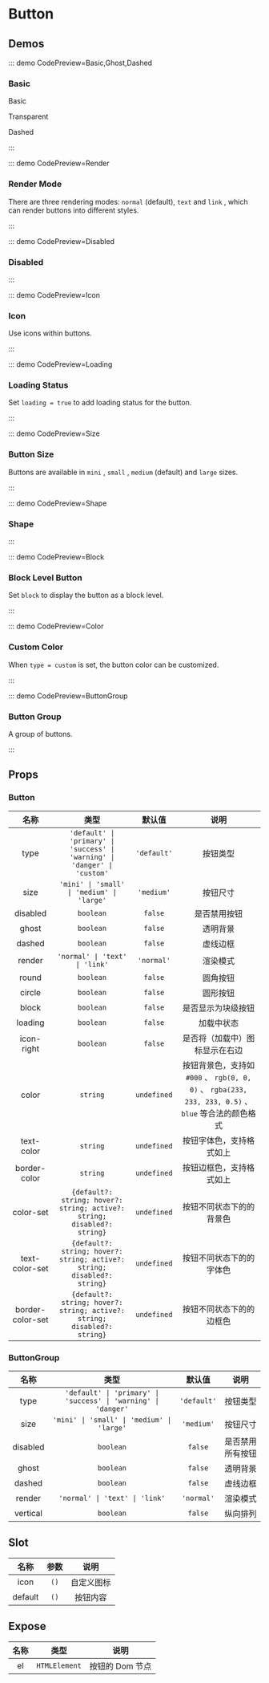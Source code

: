 # Button

## Demos

::: demo CodePreview=Basic,Ghost,Dashed

### Basic

Basic

<Basic />

Transparent

<Ghost />

Dashed

<Dashed />

:::

::: demo CodePreview=Render

### Render Mode

There are three rendering modes: `normal` (default), `text` and `link` , which can render buttons into different styles.

<Render />

:::

::: demo CodePreview=Disabled

### Disabled

<Disabled />

:::

::: demo CodePreview=Icon

### Icon

Use icons within buttons.

<Icon />

:::

::: demo CodePreview=Loading

### Loading Status

Set `loading = true` to add loading status for the button.

<Loading />

:::

::: demo CodePreview=Size

### Button Size

Buttons are available in `mini` , `small` , `medium` (default) and `large` sizes.

<Size />

:::

::: demo CodePreview=Shape

### Shape

<Shape />

:::

::: demo CodePreview=Block

### Block Level Button

Set `block` to display the button as a block level.

<Block />

:::

::: demo CodePreview=Color

### Custom Color

When `type = custom` is set, the button color can be customized.

<Color />

:::

::: demo CodePreview=ButtonGroup

### Button Group

A group of buttons.

<ButtonGroup />

:::

## Props

### Button

|       名称       |                                    类型                                    |   默认值    |                                                 说明                                                 |
| :--------------: | :------------------------------------------------------------------------: | :---------: | :--------------------------------------------------------------------------------------------------: |
|       type       | `'default' \| 'primary' \| 'success' \| 'warning' \| 'danger' \| 'custom'` | `'default'` |                                               按钮类型                                               |
|       size       |                 `'mini' \| 'small' \| 'medium' \| 'large'`                 | `'medium'`  |                                               按钮尺寸                                               |
|     disabled     |                                 `boolean`                                  |   `false`   |                                             是否禁用按钮                                             |
|      ghost       |                                 `boolean`                                  |   `false`   |                                               透明背景                                               |
|      dashed      |                                 `boolean`                                  |   `false`   |                                               虚线边框                                               |
|      render      |                       `'normal' \| 'text' \| 'link'`                       | `'normal'`  |                                               渲染模式                                               |
|      round       |                                 `boolean`                                  |   `false`   |                                               圆角按钮                                               |
|      circle      |                                 `boolean`                                  |   `false`   |                                               圆形按钮                                               |
|      block       |                                 `boolean`                                  |   `false`   |                                          是否显示为块级按钮                                          |
|     loading      |                                 `boolean`                                  |   `false`   |                                              加载中状态                                              |
|    icon-right    |                                 `boolean`                                  |   `false`   |                                    是否将（加载中）图标显示在右边                                    |
|      color       |                                  `string`                                  | `undefined` | 按钮背景色，支持如 `#000` 、 `rgb(0, 0, 0)` 、 `rgba(233, 233, 233, 0.5)` 、 `blue` 等合法的颜色格式 |
|    text-color    |                                  `string`                                  | `undefined` |                                       按钮字体色，支持格式如上                                       |
|   border-color   |                                  `string`                                  | `undefined` |                                       按钮边框色，支持格式如上                                       |
|    color-set     |  `{default?: string; hover?: string; active?: string; disabled?: string}`  | `undefined` |                                       按钮不同状态下的的背景色                                       |
|  text-color-set  |  `{default?: string; hover?: string; active?: string; disabled?: string}`  | `undefined` |                                       按钮不同状态下的的字体色                                       |
| border-color-set |  `{default?: string; hover?: string; active?: string; disabled?: string}`  | `undefined` |                                       按钮不同状态下的的边框色                                       |

### ButtonGroup

|   名称   |                              类型                              |   默认值    |       说明       |
| :------: | :------------------------------------------------------------: | :---------: | :--------------: |
|   type   | `'default' \| 'primary' \| 'success' \| 'warning' \| 'danger'` | `'default'` |     按钮类型     |
|   size   |           `'mini' \| 'small' \| 'medium' \| 'large'`           | `'medium'`  |     按钮尺寸     |
| disabled |                           `boolean`                            |   `false`   | 是否禁用所有按钮 |
|  ghost   |                           `boolean`                            |   `false`   |     透明背景     |
|  dashed  |                           `boolean`                            |   `false`   |     虚线边框     |
|  render  |                 `'normal' \| 'text' \| 'link'`                 | `'normal'`  |     渲染模式     |
| vertical |                           `boolean`                            |   `false`   |     纵向排列     |

## Slot

|  名称   | 参数 |    说明    |
| :-----: | :--: | :--------: |
|  icon   | `()` | 自定义图标 |
| default | `()` |  按钮内容  |

## Expose

| 名称 |     类型      |      说明       |
| :--: | :-----------: | :-------------: |
|  el  | `HTMLElement` | 按钮的 Dom 节点 |
